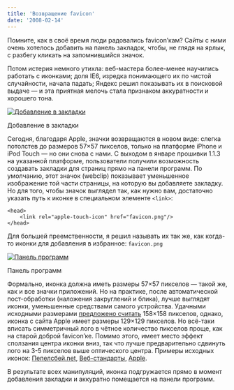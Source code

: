 ```yaml
---
title: 'Возвращение favicon'
date: '2008-02-14'
---
```


Помните, как в своё время люди радовались favicon’кам? Сайты с ними очень хотелось добавить на панель закладок, чтобы, не глядя на ярлык, с разбегу кликать на запомнившийся значок.

Потом истерия немного утихла: веб-мастера более-менее научились работать с иконками; доля IE6, изредка понимающего их по чистой случайности, начала падать; Яндекс решил показывать их в поисковой выдаче — и эта приятная мелочь стала признаком аккуратности и хорошего тона.

[![Добавление в закладки](/pro/2008/02/return-of-favicon/add-t.png)](/pro/2008/02/return-of-favicon/add.png)

Добавление в закладки

Сегодня, благодаря Apple, значки возвращаются в новом виде: слегка потолстев до размеров 57×57 пикселов, только на платформе iPhone и iPod Touch — но они снова с нами. С выходом в январе прошивки 1.1.3 на указанной платформе, пользователи получили возможность создавать закладки для страниц прямо на панели программ. По умолчанию, этот значок (webclip) показывает уменьшенное изображение той части страницы, на которую вы добавляете закладку. Но для того, чтобы значок выглядел так, как нужно вам, достаточно указать путь к иконке в специальном элементе `<link>`:

    <head>
        <link rel="apple-touch-icon" href="favicon.png"/>
    </head>

Для большей преемственности, я решил называть их так же, как когда-то иконки для добавления в избранное: `favicon.png`

[![Панель программ](/pro/2008/02/return-of-favicon/get-t.png)](/pro/2008/02/return-of-favicon/get.png)

Панель программ

Формально, иконка должна иметь размеры 57×57 пикселов — такой же, как и все значки приложений. Но на практике, после автоматической пост-обработки (наложения закруглений и блика), лучше выглядят иконки, уменьшенные средствами самого устройства. Удачными исходными размерами [предложено считать](http://playgroundblues.com/posts/2008/jan/15/iphone-bookmark-iconage/) 158×158 пикселов, однако, иконка с сайта Apple имеет размеры 129×129 пикселов. Но всё-таки вписать симметричный лого в чётное количество пикселов проще, как на старой доброй favicon’ке. Помимо этого, имеет место эффект сползания центра иконки вниз, так что лучше предварительно сдвинуть лого на 3-5 пикселов выше оптического центра. Примеры исходных иконок: [Пепелсбей.net](/static/i/favicon.png), [Веб-стандарты](https://web-standards.ru/apple-touch-icon.png), [Apple](http://www.apple.com/apple-touch-icon.png).

В результате всех манипуляций, иконка подгружается прямо в момент добавления закладки и аккуратно помещается на панели программ.
